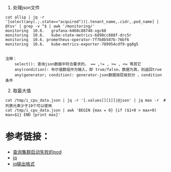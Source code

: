 1. 处理json文件
```
cat allip | jq -r '[select(any(.;.state=="acquired"))|.tenant_name,.cidr,.pod_name] | @tsv' | grep -v ^$ | awk '/monitoring/'
monitoring	10.6.	grafana-6468c88748-xgc68
monitoring	10.6.	kube-state-metrics-6d98cc688f-drc5r
monitoring	10.6. prometheus-operator-7f7b8b587b-76bf6
monitoring	10.6.	kube-metrics-exporter-789954cdf9-gq8g5


注释：
    select(): 查询json数据中符合要求的， == ,!= , >= , <= 等其它
    any(condition): 布尔值数组作为输入，即 true/false，数据为真，则返回true
    any(generator; condition): generator-json数据按层级划分 ，condition 条件
```
2. 取最大值
```
cat /tmp/i_cpu_data.json | jq -r '[.values[][1]]|@json' | jq max -r  #列表元素少于10个可以使用
cat /tmp/i_cpu_data.json | awk 'BEGIN {max = 0} {if ($1+0 > max+0) max=$1} END {print max}'
```

# 参考链接：
- [查询集群启动失败的pod](https://stackoverflow.com/questions/57222210/how-can-i-view-pods-with-kubectl-and-filter-based-on-having-a-status-of-imagepul?answertab=active#tab-top)
- [jq](https://stedolan.github.io/jq/manual/#Invokingjq)
- [jq输出格式](https://gist.github.com/sloanlance/6b648e51c3c2a69ae200c93c6a310cb6)
